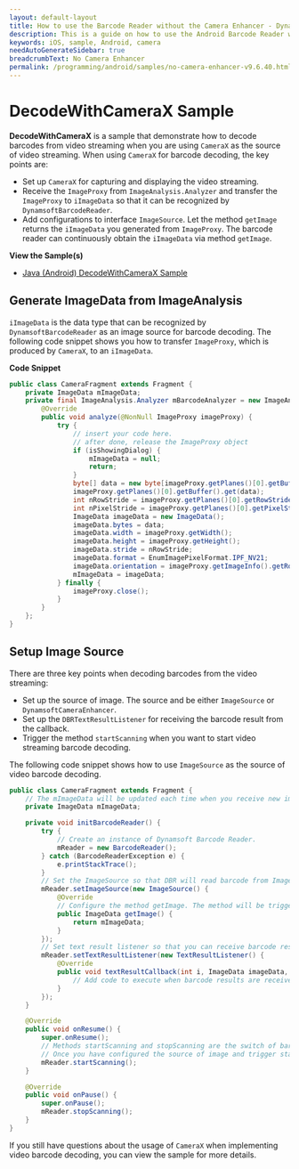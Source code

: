```yaml
---
layout: default-layout
title: How to use the Barcode Reader without the Camera Enhancer - Dynamsoft Barcode Reader for Android
description: This is a guide on how to use the Android Barcode Reader with the CameraX component instead of Camera Enhancer.
keywords: iOS, sample, Android, camera
needAutoGenerateSidebar: true
breadcrumbText: No Camera Enhancer
permalink: /programming/android/samples/no-camera-enhancer-v9.6.40.html
---
```


# DecodeWithCameraX Sample

**DecodeWithCameraX** is a sample that demonstrate how to decode barcodes from video streaming when you are using `CameraX` as the source of video streaming. When using `CameraX` for barcode decoding, the key points are:

- Set up `CameraX` for capturing and displaying the video streaming.
- Receive the `ImageProxy` from `ImageAnalysis.Analyzer` and transfer the `ImageProxy` to `iImageData` so that it can be recognized by `DynamsoftBarcodeReader`.
- Add configurations to interface `ImageSource`. Let the method `getImage` returns the `iImageData` you generated from `ImageProxy`. The barcode reader can continuously obtain the `iImageData` via method `getImage`.

**View the Sample(s)**

- <a href="https://github.com/Dynamsoft/barcode-reader-mobile-samples/tree/v9.6.20/android/Java/DecodeWithCameraX/" target="_blank">Java (Android) DecodeWithCameraX Sample</a>

## Generate ImageData from ImageAnalysis

`iImageData` is the data type that can be recognized by `DynamsoftBarcodeReader` as an image source for barcode decoding. The following code snippet shows you how to transfer `ImageProxy`, which is produced by `CameraX`, to an `iImageData`.

**Code Snippet**

```java
public class CameraFragment extends Fragment {
    private ImageData mImageData;
    private final ImageAnalysis.Analyzer mBarcodeAnalyzer = new ImageAnalysis.Analyzer() {
        @Override
        public void analyze(@NonNull ImageProxy imageProxy) {
            try {
                // insert your code here.
                // after done, release the ImageProxy object
                if (isShowingDialog) {
                    mImageData = null;
                    return;
                }
                byte[] data = new byte[imageProxy.getPlanes()[0].getBuffer().remaining()];
                imageProxy.getPlanes()[0].getBuffer().get(data);
                int nRowStride = imageProxy.getPlanes()[0].getRowStride();
                int nPixelStride = imageProxy.getPlanes()[0].getPixelStride();
                ImageData imageData = new ImageData();
                imageData.bytes = data;
                imageData.width = imageProxy.getWidth();
                imageData.height = imageProxy.getHeight();
                imageData.stride = nRowStride;
                imageData.format = EnumImagePixelFormat.IPF_NV21;
                imageData.orientation = imageProxy.getImageInfo().getRotationDegrees();
                mImageData = imageData;
            } finally {
                imageProxy.close();
            }
        }
    };
}
```

## Setup Image Source

There are three key points when decoding barcodes from the video streaming:

- Set up the source of image. The source and be either `ImageSource` or `DynamsoftCameraEnhancer`.
- Set up the `DBRTextResultListener` for receiving the barcode result from the callback.
- Trigger the method `startScanning` when you want to start video streaming barcode decoding.

The following code snippet shows how to use `ImageSource` as the source of video barcode decoding.

```java
public class CameraFragment extends Fragment {
    // The mImageData will be updated each time when you receive new image from ImageAnalysis
    private ImageData mImageData;

    private void initBarcodeReader() {
        try {
            // Create an instance of Dynamsoft Barcode Reader.
            mReader = new BarcodeReader();
        } catch (BarcodeReaderException e) {
            e.printStackTrace();
        }
        // Set the ImageSource so that DBR will read barcode from ImageSource.
        mReader.setImageSource(new ImageSource() {
            @Override
            // Configure the method getImage. The method will be triggered each time when the library finished processing the previous image.
            public ImageData getImage() {
                return mImageData;
            }
        });
        // Set text result listener so that you can receive barcode result from textResultCallback.
        mReader.setTextResultListener(new TextResultListener() {
            @Override
            public void textResultCallback(int i, ImageData imageData, TextResult[] textResults) {
                // Add code to execute when barcode results are received.
            }
        });
    }

    @Override
    public void onResume() {
        super.onResume();
        // Methods startScanning and stopScanning are the switch of barcode decoding thread.
        // Once you have configured the source of image and trigger startScanning, you will be able to receive barcode result from textResultCallback.
        mReader.startScanning();
    }

    @Override
    public void onPause() {
        super.onPause();
        mReader.stopScanning();
    }
}
```

If you still have questions about the usage of `CameraX` when implementing video barcode decoding, you can view the sample for more details.
